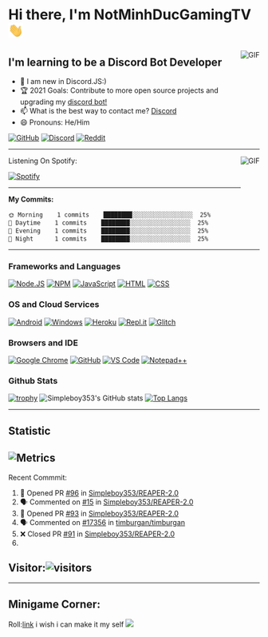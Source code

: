 # Hi there, I'm NotMinhDucGamingTV <img width="30px" src="https://github.com/SatYu26/SatYu26/raw/master/Assets/Hi.gif" />

<img align="right" alt="GIF" height="160px" src="https://octodex.github.com/images/daftpunktocat-guy.gif" />

## I'm learning to be a Discord Bot Developer

- 🌱 I am new in Discord.JS:)
- 🏆 2021 Goals: Contribute to more open source projects and upgrading my [discord bot!](https://discord.com/api/oauth2/authorize?client_id=892340813906968587&permissions=0&redirect_uri=https%3A%2F%2Fwebsite-for-my-bot.herokuapp.com%2Fapi%2Fv1%2Fauth&scope=bot%20applications.commands)
- 📫 What is the best way to contact me? [Discord](https://discord.com/users/470047132670361610)
- 😄 Pronouns: He/Him

[![GitHub](https://img.shields.io/badge/Github-100000?style=for-the-badge&logo=github&logoColor=white)](https://github.com/1stminhcar)
[![Discord](https://img.shields.io/badge/Discord-7289DA?style=for-the-badge&logo=discord&logoColor=white)](https://discord.gg/YpbvvR9SX8)
[![Reddit](https://img.shields.io/badge/Reddit-FF4500?style=for-the-badge&logo=reddit&logoColor=white)](https://www.reddit.com/user/Unlikely-Agent)

---

<img align="right" alt="GIF" height="170px" src="https://media.giphy.com/media/J5B1Y8QZnzXXbLQIBu/giphy.gif" />
  Listening On Spotify:

[![Spotify](https://novatorem-kyzbk7wxl-bardiesel.vercel.app/api/spotify)](https://open.spotify.com/user/31xhadxgkhc6hcgu6qvu5snptxh4)

---
<!--START_SECTION:waka-->
**My Commits:** 

```text
🌞 Morning    1 commits    ████████░░░░░░░░░░░░░░░░░  25%
🌆 Daytime    1 commits    ████████░░░░░░░░░░░░░░░░░  25%
🌃 Evening    1 commits    ████████░░░░░░░░░░░░░░░░░  25%
🌙 Night      1 commits    ████████░░░░░░░░░░░░░░░░░  25%
```
<!--END_SECTION:waka-->

---

### Frameworks and Languages
[![Node.JS](https://img.shields.io/badge/Node.js-339933?style=for-the-badge&logo=nodedotjs&logoColor=white)](https://nodejs.org)
[![NPM](https://img.shields.io/badge/npm-CB3837?style=for-the-badge&logo=npm&logoColor=white)](https://npmjs.org)
[![JavaScript](https://img.shields.io/badge/JavaScript-F7DF1E?style=for-the-badge&logo=javascript&logoColor=white)](https://javascript.com)
[![HTML](https://img.shields.io/badge/HTML-E34F26?style=for-the-badge&logo=html5&logoColor=white)](https://html.spec.whatwg.org/multipage/)
[![CSS](https://img.shields.io/badge/CSS-1572B6?style=for-the-badge&logo=css3&logoColor=white)](https://w3.org/Style/CSS)

### OS and Cloud Services
[![Android](https://img.shields.io/badge/Android-3DDC84?style=for-the-badge&logo=android&logoColor=white)](https://android.com)
[![Windows](https://img.shields.io/badge/Windows-0078D6?style=for-the-badge&logo=windows&logoColor=white)](https://microsoft.com/windows)
[![Heroku](https://img.shields.io/badge/Heroku-430098?style=for-the-badge&logo=heroku&logoColor=white)](https://heroku.com)
[![Repl.it](https://img.shields.io/badge/replit-667881?style=for-the-badge&logo=replit&logoColor=white)](https://replit.com)
[![Glitch](https://img.shields.io/badge/Glitch-2800ff?style=for-the-badge&logo=glitch&logoColor=white)](https://glitch.com)

### Browsers and IDE
[![Google Chrome](https://img.shields.io/badge/Google_chrome-4285F4?style=for-the-badge&logo=Google-chrome&logoColor=white)](https://google.com/chrome/)
[![GitHub](https://img.shields.io/badge/Github-100000?style=for-the-badge&logo=github&logoColor=white)](https://github.com)
[![VS Code](https://img.shields.io/badge/Visual_Studio_Code-0078D4?style=for-the-badge&logo=visual%20studio%20code&logoColor=white)](https://code.visualstudio.com)
[![Notepad++](https://img.shields.io/badge/Notepad++-90E59A.svg?style=for-the-badge&logo=notepad%2B%2B&logoColor=black)](https://notepad-plus-plus.org)
### Github Stats
[![trophy](https://github-profile-trophy.vercel.app/?username=1stminhcar&theme=onedark&title=Joined2020,Commit,Followers,Repositories,Stars,PullRequest)](https://github.com/ryo-ma/github-profile-trophy)
![Simpleboy353's GitHub stats](https://github-readme-stats.vercel.app/api?username=1stminhcar&show_icons=true&theme=radical)
[![Top Langs](https://github-readme-stats.vercel.app/api/top-langs/?username=1stminhcar)](https://github.com/anuraghazra/github-readme-stats)

---
## Statistic
![Metrics](https://metrics.lecoq.io/1stminhcar?template=classic&config.timezone=Asia%2FHo_Chi_Minh)
---
Recent Commmit:
  <!--START_SECTION:activity-->
1. 💪 Opened PR [#96](https://github.com/Simpleboy353/REAPER-2.0/pull/96) in [Simpleboy353/REAPER-2.0](https://github.com/Simpleboy353/REAPER-2.0)
2. 🗣 Commented on [#15](https://github.com/Simpleboy353/REAPER-2.0/issues/15) in [Simpleboy353/REAPER-2.0](https://github.com/Simpleboy353/REAPER-2.0)
3. 💪 Opened PR [#93](https://github.com/Simpleboy353/REAPER-2.0/pull/93) in [Simpleboy353/REAPER-2.0](https://github.com/Simpleboy353/REAPER-2.0)
4. 🗣 Commented on [#17356](https://github.com/timburgan/timburgan/issues/17356) in [timburgan/timburgan](https://github.com/timburgan/timburgan)
5. ❌ Closed PR [#91](https://github.com/Simpleboy353/REAPER-2.0/pull/91) in [Simpleboy353/REAPER-2.0](https://github.com/Simpleboy353/REAPER-2.0)
5.
<!--END_SECTION:activity-->

## Visitor:![visitors](https://visitor-badge.glitch.me/badge?page_id=1stminhcar.1stminhcar&left_color=black&right_color=black)

---
## Minigame Corner:
Roll:[link](https://github.com/benjaminsampica/benjaminsampica)
i wish i can make it my self
<img src="https://imgur.com/rilHVxA.png"/> 
